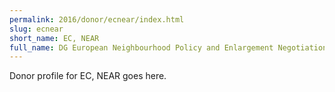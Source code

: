 ```yaml
---
permalink: 2016/donor/ecnear/index.html
slug: ecnear
short_name: EC, NEAR
full_name: DG European Neighbourhood Policy and Enlargement Negotiations
---
```


Donor profile for EC, NEAR goes here.
